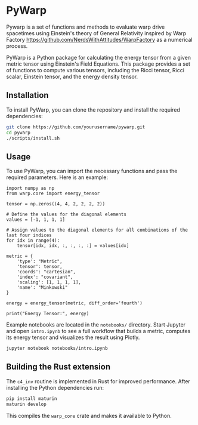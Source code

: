 # PyWarp

Pywarp is a set of functions and methods to evaluate warp drive spacetimes using Einstein's theory of General Relativity inspired by Warp Factory https://github.com/NerdsWithAttitudes/WarpFactory as a numerical process.

PyWarp is a Python package for calculating the energy tensor from a given metric tensor using Einstein's Field Equations. This package provides a set of functions to compute various tensors, including the Ricci tensor, Ricci scalar, Einstein tensor, and the energy density tensor.

## Installation

To install PyWarp, you can clone the repository and install the required dependencies:

```bash
git clone https://github.com/yourusername/pywarp.git
cd pywarp
./scripts/install.sh
```

## Usage

To use PyWarp, you can import the necessary functions and pass the required parameters. Here is an example:
```
import numpy as np
from warp.core import energy_tensor

tensor = np.zeros((4, 4, 2, 2, 2, 2))

# Define the values for the diagonal elements
values = [-1, 1, 1, 1]

# Assign values to the diagonal elements for all combinations of the last four indices
for idx in range(4):
    tensor[idx, idx, :, :, :, :] = values[idx]

metric = {
    'type': "Metric",
    'tensor': tensor,
    'coords': "cartesian",
    'index': "covariant",
    'scaling': [1, 1, 1, 1],
    'name': "Minkowski"
}

energy = energy_tensor(metric, diff_order='fourth')

print("Energy Tensor:", energy)
```


Example notebooks are located in the `notebooks/` directory. Start Jupyter and open
`intro.ipynb` to see a full workflow that builds a metric, computes its energy tensor
and visualizes the result using Plotly.

```bash
jupyter notebook notebooks/intro.ipynb
```

## Building the Rust extension

The `c4_inv` routine is implemented in Rust for improved performance. After
installing the Python dependencies run:

```bash
pip install maturin
maturin develop
```

This compiles the `warp_core` crate and makes it available to Python.

